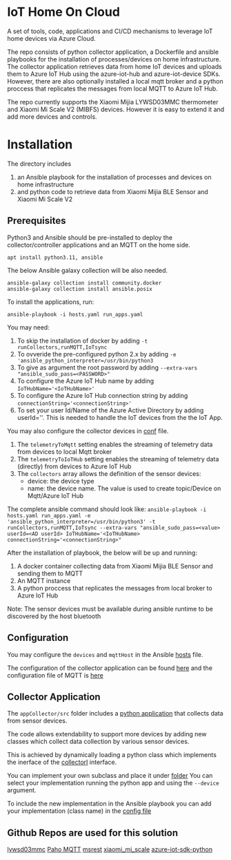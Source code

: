 # IoT Home On Cloud

A set of tools, code, applications and CI/CD mechanisms to leverage IoT home devices via Azure Cloud.

The repo consists of python collector application, a Dockerfile and ansible playbooks for the installation of processes/devices on home infrastructure. The collector application retrieves data from home IoT devices and uploads them to Azure IoT Hub using the azure-iot-hub and azure-iot-device SDKs. However, there are also optionally installed a local mqtt broker and a python proccess that replicates the messages from local MQTT to Azure IoT Hub.

The repo currently supports the Xiaomi Mijia LYWSD03MMC thermometer and Xiaomi Mi Scale V2 (MIBFS) devices. However it is easy to extend it and add more devices and controls.

# Installation

The directory includes
1. an Ansible playbook for the installation of processes and devices on home infrastructure
2. and python code to retrieve data from Xiaomi Mijia BLE Sensor and Xiaomi Mi Scale V2

## Prerequisites

Python3 and Ansible should be pre-installed to deploy the collector/controller applications and an MQTT on the home side.

```
apt install python3.11, ansible
```

The below Ansible galaxy collection will be also needed.

```
ansible-galaxy collection install community.docker
ansible-galaxy collection install ansible.posix
```

To install the applications, run:

```
ansible-playbook -i hosts.yaml run_apps.yaml
```

You may need:
1. To skip the installation of docker by adding `-t runCollectors,runMQTT,IoTsync`
2. To ovveride the pre-configured python 2.x by adding `-e 'ansible_python_interpreter=/usr/bin/python3`
3. To give as argument the root password by adding `--extra-vars "ansible_sudo_pass=<PASSWORD>"`
4. To configure the Azure IoT Hub name by adding `IoTHubName='<IoTHubName>'`
5. To configure the Azure IoT Hub connection string by adding `connectionString='<connectionString>'`
6. To set your user Id/Name of the Azure Active Directory by adding userId='<AD user>'. This is needed to handle the IoT devices from the the IoT App.


You may also configure the collector devices in [conf](https://github.com/John-ltf/smartHomeOnCloud/blob/master/home/ansible/roles/runCollectors/vars/vars.yaml) file.
1. The `telemetryToMqtt` setting enables the streaming of telemetry data from devices to local Mqtt broker
2. The `telemetryToIoTHub` setting enables the streaming of telemetry data (directly) from devices to Azure IoT Hub
3. The `collectors` array allows the definition of the sensor devices:
	* device: the device type
	* name: the device name. The value is used to create topic/Device on Mqtt/Azure IoT Hub

The complete ansible command should look like:
`ansible-playbook -i hosts.yaml run_apps.yaml -e 'ansible_python_interpreter=/usr/bin/python3' -t runCollectors,runMQTT,IoTsync --extra-vars "ansible_sudo_pass=<value> userId=<AD userId> IoTHubName='<IoTHubName> connectionString='<connectionString>"`

After the installation of playbook, the below will be up and running:
1. A docker container collecting data from Xiaomi Mijia BLE Sensor and sending them to MQTT
2. An MQTT instance
3. A python proccess that replicates the messages from local broker to Azure IoT Hub

Note: The sensor devices must be available during ansible runtime to be discovered by the host bluetooth

## Configuration

You may configure the `devices` and `mqttHost` in the Ansible [hosts](https://github.com/John-ltf/smartHomeOnCloud/blob/master/home/ansible/hosts.yaml) file.

The configuration of the collector application can be found [here](https://github.com/John-ltf/smartHomeOnCloud/blob/master/home/ansible/roles/runCollectors/vars/vars.yaml)
and the configuration file of MQTT is [here](https://github.com/John-ltf/smartHomeOnCloud/blob/master/home/ansible/roles/runMQTT/files/mosquitto.conf)

## Collector Application

The `appCollector/src` folder includes a [python application](https://github.com/John-ltf/smartHomeOnCloud/blob/master/home/appCollector/src/collectData.py) that collects data from sensor devices.

The code allows extendability to support more devices by adding new classes which collect data collection by various sensor devices.

This is achieved by dynamically loading a python class which implements the inerface of the [collectorI](https://github.com/John-ltf/smartHomeOnCloud/blob/master/home/appCollector/src/collectors/collectorInterface.py)
interface.

You can implement your own subclass and place it under [folder](https://github.com/John-ltf/smartHomeOnCloud/tree/master/home/appCollector/src/collectors)
You can select your implementation running the python app and using the `--device` argument.

To include the new implementation in the Ansible playbook you can add your implementation (class name) in the [config file](https://github.com/John-ltf/smartHomeOnCloud/blob/master/home/ansible/roles/runCollectors/vars/vars.yaml)

## Github Repos are used for this solution

[lywsd03mmc](https://github.com/uduncanu/lywsd03mmc)
[Paho MQTT](https://github.com/eclipse/paho.mqtt.python)
[msrest](https://pypi.org/project/msrest/)
[xiaomi_mi_scale](https://github.com/lolouk44/xiaomi_mi_scale)
[azure-iot-sdk-python](https://github.com/Azure/azure-iot-sdk-python)
